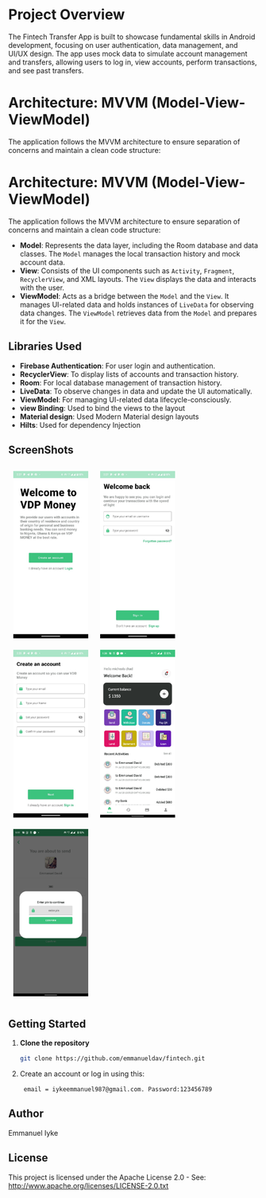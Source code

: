 # Project Overview
The Fintech Transfer App is built to showcase fundamental skills in Android development, focusing on user authentication, data management, and UI/UX design. The app uses mock data to simulate account management and transfers, allowing users to log in, view accounts, perform transactions, and see past transfers.

# Architecture: MVVM (Model-View-ViewModel)
The application follows the MVVM architecture to ensure separation of concerns and maintain a clean code structure:

# Architecture: MVVM (Model-View-ViewModel)

The application follows the MVVM architecture to ensure separation of concerns and maintain a clean code structure:

- **Model**: Represents the data layer, including the Room database and data classes. The `Model` manages the local transaction history and mock account data.
- **View**: Consists of the UI components such as `Activity`, `Fragment`, `RecyclerView`, and XML layouts. The `View` displays the data and interacts with the user.
- **ViewModel**: Acts as a bridge between the `Model` and the `View`. It manages UI-related data and holds instances of `LiveData` for observing data changes. The `ViewModel` retrieves data from the `Model` and prepares it for the `View`.

## Libraries Used

- **Firebase Authentication**: For user login and authentication.
- **RecyclerView**: To display lists of accounts and transaction history.
- **Room**: For local database management of transaction history.
- **LiveData**: To observe changes in data and update the UI automatically.
- **ViewModel**: For managing UI-related data lifecycle-consciously.
- **view Binding**: Used to bind the views to the layout
- **Material design**: Used Modern Material design layouts
- **Hilts**: Used for dependency Injection

<h2 align="left">ScreenShots</h2>
<h4 align="start">
<img src="screenshots/screenshot1.jpeg" width="30%" vspace="10" hspace="10">
<img src="screenshots/screenshot2.jpeg" width="30%" vspace="10" hspace="10">
<img src="screenshots/screenshot3.jpeg" width="30%" vspace="10" hspace="10">
<img src="screenshots/screenshot4.png" width="30%" vspace="10" hspace="10">
<img src="screenshots/screenshot5.png" width="30%" vspace="10" hspace="10">
<br>

## Getting Started

1. **Clone the repository**  
   ```bash
   git clone https://github.com/emmanueldav/fintech.git
2. Create an account or log in using this:
   ```
    email = iykeemmanuel987@gmail.com. Password:123456789

## Author
Emmanuel Iyke

## License
This project is licensed under the Apache License 2.0 - See: http://www.apache.org/licenses/LICENSE-2.0.txt


